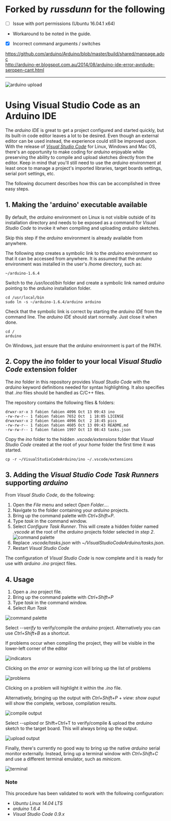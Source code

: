 # Forked by *russdunn* for the following
- [ ] Issue with port permissions (Ubuntu 16.04.1 x64)  
- Workaround to be noted in the guide.
- [x] Incorrect command arguments / switches

https://github.com/arduino/Arduino/blob/master/build/shared/manpage.adoc  
http://arduino-er.blogspot.com.au/2014/08/arduino-ide-error-avrdude-seropen-cant.html

---

![arduino upload](/pics/uploadx600.png)

# Using Visual Studio Code as an Arduino IDE

The *arduino IDE* is great to get a project configured and started quickly, but 
its built-in code editor leaves a lot to be desired. Even though an external editor
can be used instead, the experience could still be improved upon.
With the release of [*Visual Studio Code*](https://code.visualstudio.com/) for Linux,
Windows and Mac OS, there's an opportunity to make coding for *arduino* enjoyable while
preserving the ability to compile and upload sketches directly from the editor. 
Keep in mind that you'll still need to use the *arduino* environment at least once to manage
a project's imported libraries, target boards settings, serial port settings, etc.

The following document describes how this can be accomplished in three easy steps.

## 1. Making the 'arduino' executable available

By default, the *arduino* environment on Linux is not visible outside of its
installation directory and needs to be exposed as a command for *Visual Studio Code* 
to invoke it when compiling and uploading *arduino* sketches. 

Skip this step if the *arduino* environment is already available from anywhere.

The following step creates a symbolic link to the *arduino* 
environment so that it can be accessed from anywhere. It is assumed that the 
*arduino* environment was installed in the user's /home directory, such as:

```
~/arduino-1.6.4
```

Switch to the */usr/local/bin* folder and create a symbolic link named *arduino* pointing to
the *arduino* installation folder.

```
cd /usr/local/bin
sudo ln -s ~/arduino-1.6.4/arduino arduino
```

Check that the symbolic link is correct by starting the *arduino IDE* from the command line.
The *arduino IDE* should start normally. Just close it when done.

```
cd /
arduino
```

On Windows, just ensure that the *arduino* environment is part of the PATH.

## 2. Copy the *ino* folder to your local *Visual Studio Code* extension folder

The *ino* folder in this repository provides *Visual Studio Code* with the 
*arduino* keyword definitions needed for syntax highlighting. It also specifies that 
*.ino* files should be handled as C/C++ files.

The repository contains the following files & folders:

```
drwxr-xr-x 3 fabien fabien 4096 Oct 13 09:43 ino
-rw-rw-r-- 1 fabien fabien 7652 Oct  1 18:05 LICENSE
drwxrwxr-x 2 fabien fabien 4096 Oct  2 18:45 pics
-rw-rw-r-- 1 fabien fabien 4605 Oct 13 09:43 README.md
-rw-rw-r-- 1 fabien fabien 1997 Oct 13 08:43 tasks.json
```

Copy the *ino* folder to the hidden *.vscode/extensions* folder that 
*Visual Studio Code* created at the root of your *home* folder the first time it was
started.

```
cp -r ~/VisualStudioCodeArduino/ino ~/.vscode/extensions
```

## 3. Adding the *Visual Studio Code* *Task Runners* supporting *arduino*

From *Visual Studio Code*, do the following:

1. Open the *File* menu and select *Open Folder...*.
2. Navigate to the folder containing your *arduino* projects.
3. Bring up the command palette with *Ctrl+Shift+P*.
4. Type *task* in the command window.
5. Select *Configure Task Runner*. This will create a hidden folder named *.vscode* at
the root of the *arduino* projects folder selected in *step 2*. ![command palette](/pics/ConfigureTaskRunner.png)
6. Replace *.vscode/tasks.json* with *~/VisualStudioCodeArduino/tasks.json*.
7. Restart *Visual Studio Code*

The configuration of *Visual Studio Code* is now complete and it is ready for use with *arduino* 
*.ino* project files.

## 4. Usage

1. Open a *.ino* project file.
2. Bring up the command palette with *Ctrl+Shift+P*
3. Type *task* in the command window.
4. Select *Run Task*

![command palette](/pics/ArduinoTasksSelection.png)

Select *--verify* to verify/compile the *arduino* project. Alternatively you 
can use *Ctrl+Shift+B* as a shortcut.

If problems occur when compiling the project, they will be visible in the lower-left
corner of the editor

![indicators](/pics/ProblemIndicators.png)

Clicking on the *error* or *warning* icon will bring up the list of problems

![problems](/pics/problems.png)

Clicking on a problem will highlight it within the *.ino* file.

Alternatively, bringing up the output with *Ctrl+Shift+P* + *view: show ouput* will
show the complete, verbose, compilation results.

![compile output](/pics/compilex600.png)

Select *--upload* or Shift+Ctrl+T to verify/compile & upload the *arduino* sketch to the target board.
This will always bring up the output.

![upload output](/pics/uploadx600.png)

Finally, there's currently no good way to bring up the native *arduino* serial monitor externally.
Instead, bring up a terminal window with *Ctrl+Shift+C* and use a different terminal emulator,
such as *minicom*.

![terminal](/pics/terminalx600.png)

### Note

This procedure has been validated to work with the following configuration:

* *Ubuntu Linux 14.04 LTS*
* *arduino 1.6.4*
* *Visual Studio Code 0.9.x*
